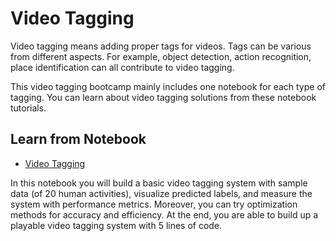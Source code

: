 # Video Tagging

Video tagging means adding proper tags for videos. Tags can be various from different aspects. For example, object detection, action recognition, place identification can all contribute to video tagging.

This video tagging bootcamp mainly includes one notebook for each type of tagging. You can learn about video tagging solutions from these notebook tutorials.

## Learn from Notebook

- [Video Tagging](./1_video_classification.ipynb)

In this notebook you will build a basic video tagging system with sample data (of 20 human activities), visualize predicted labels, and measure the system with performance metrics. Moreover, you can try optimization methods for accuracy and efficiency. At the end, you are able to build up a playable video tagging system with 5 lines of code.
